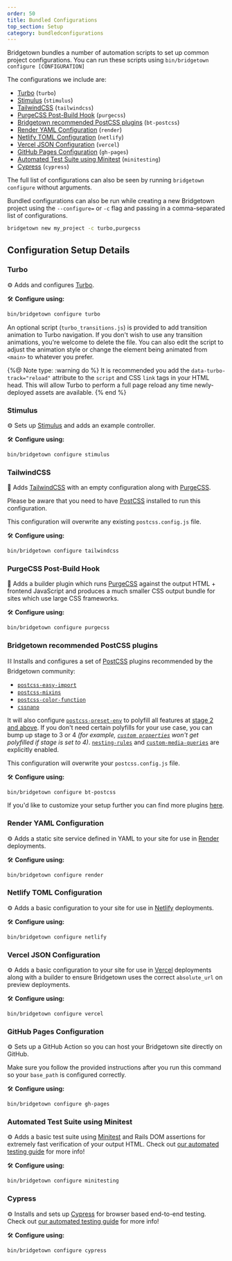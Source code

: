 ```yaml
---
order: 50
title: Bundled Configurations
top_section: Setup
category: bundledconfigurations
---
```


Bridgetown bundles a number of automation scripts to set up common project
configurations. You can run these scripts using `bin/bridgetown
configure [CONFIGURATION]`

The configurations we include are:
- [Turbo](#turbo) (`turbo`)
- [Stimulus](#stimulus) (`stimulus`)
- [TailwindCSS](#tailwindcss) (`tailwindcss`)
- [PurgeCSS Post-Build Hook](#purgecss-post-build-hook) (`purgecss`)
- [Bridgetown recommended PostCSS plugins](#bridgetown-recommended-postcss-plugins) (`bt-postcss`)
- [Render YAML Configuration](#render-yaml-configuration) (`render`)
- [Netlify TOML Configuration](#netlify-toml-configuration) (`netlify`)
- [Vercel JSON Configuration](#vercel-json-configuration) (`vercel`)
- [GitHub Pages Configuration](#github-pages-configuration) (`gh-pages`)
- [Automated Test Suite using Minitest](#automated-test-suite-using-minitest) (`minitesting`)
- [Cypress](#cypress) (`cypress`)

The full list of configurations can also be seen by running `bridgetown configure` without arguments.

Bundled configurations can also be run while creating a new Bridgetown project using the `--configure=` or `-c` flag and passing in a comma-separated list of configurations.

```sh
bridgetown new my_project -c turbo,purgecss
```

## Configuration Setup Details

### Turbo

⚙️ Adds and configures [Turbo](https://turbo.hotwired.dev).

🛠 **Configure using:**

```sh
bin/bridgetown configure turbo
```

An optional script (`turbo_transitions.js`) is provided to add transition animation to Turbo navigation. If you don't wish to use any transition animations, you're welcome to delete the file. You can also edit the script to adjust the animation style or change the element being animated from `<main>` to whatever you prefer.

{%@ Note type: :warning do %}
It is recommended you add the `data-turbo-track="reload"` attribute to the `script` and CSS `link` tags in your HTML head. This will allow Turbo to perform a full page reload any time newly-deployed assets are available.
{% end %}

### Stimulus

⚙️ Sets up [Stimulus](https://stimulus.hotwired.dev) and adds an example controller.

🛠 **Configure using:**

```sh
bin/bridgetown configure stimulus
```

### TailwindCSS

🍃 Adds [TailwindCSS](https://tailwindcss.com) with an empty configuration along with [PurgeCSS](https://purgecss.com).

Please be aware that you need to have [PostCSS](https://postcss.org) installed to run this configuration.

This configuration will overwrite any existing `postcss.config.js` file.

🛠 **Configure using:**

```sh
bin/bridgetown configure tailwindcss
```

### PurgeCSS Post-Build Hook

🧼 Adds a builder plugin which runs [PurgeCSS](https://purgecss.com) against the output HTML + frontend JavaScript and produces a much smaller CSS output bundle for sites which use large CSS frameworks.

🛠 **Configure using:**

```sh
bin/bridgetown configure purgecss
```

### Bridgetown recommended PostCSS plugins

⛓️ Installs and configures a set of [PostCSS](https://postcss.org) plugins recommended by the Bridgetown community:

- [`postcss-easy-import`](https://github.com/trysound/postcss-easy-import)
- [`postcss-mixins`](https://github.com/postcss/postcss-mixins)
- [`postcss-color-function`](https://github.com/postcss/postcss-color-function)
- [`cssnano`](https://cssnano.co)

It will also configure [`postcss-preset-env`](http://preset-env.cssdb.org) to polyfill all features at [stage 2 and above](http://preset-env.cssdb.org/features#stage-2). If you don't need certain polyfills for your use case, you can bump up stage to 3 or 4 *(for example, [`custom properties`](http://preset-env.cssdb.org/features#custom-properties) won't get polyfilled if stage is set to 4)*. [`nesting-rules`](http://preset-env.cssdb.org/features#nesting-rules) and [`custom-media-queries`](http://preset-env.cssdb.org/features#custom-media-queries) are explicitly enabled.

This configuration will overwrite your `postcss.config.js` file.

🛠 **Configure using:**

```sh
bin/bridgetown configure bt-postcss
```
If you'd like to customize your setup further you can find more plugins [here](https://www.postcss.parts).

### Render YAML Configuration

⚙️ Adds a static site service defined in YAML to your site for use in [Render](https://render.com) deployments.

🛠 **Configure using:**

```sh
bin/bridgetown configure render
```

### Netlify TOML Configuration

⚙️ Adds a basic configuration to your site for use in [Netlify](https://netlify.com) deployments.

🛠 **Configure using:**

```sh
bin/bridgetown configure netlify
```

### Vercel JSON Configuration

⚙️ Adds a basic configuration to your site for use in [Vercel](https://vercel.com) deployments along with a builder to ensure Bridgetown uses the correct `absolute_url` on preview deployments.

🛠 **Configure using:**

```sh
bin/bridgetown configure vercel
```

### GitHub Pages Configuration

⚙️ Sets up a GitHub Action so you can host your Bridgetown site directly on GitHub.

Make sure you follow the provided instructions after you run this command so your `base_path` is configured correctly.

🛠 **Configure using:**

```sh
bin/bridgetown configure gh-pages
```

### Automated Test Suite using Minitest

⚙️ Adds a basic test suite using [Minitest](https://rubygems.org/gems/minitest) and Rails DOM assertions for extremely fast verification of your output HTML. Check out [our automated testing guide](/docs/testing#use-ruby-and-minitest-to-test-html-directly) for more info!

🛠 **Configure using:**

```sh
bin/bridgetown configure minitesting
```

### Cypress

⚙️ Installs and sets up [Cypress](https://www.cypress.io/) for browser based end-to-end testing. Check out [our automated testing guide](/docs/testing#headless-browser-testing-with-cypress) for more info!

🛠 **Configure using:**

```sh
bin/bridgetown configure cypress
```
